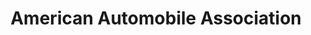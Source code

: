 ---
title: "American Automobile Association"
url: /vermillion/american-automobile-association/
shop: Reisebüro
---